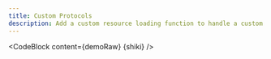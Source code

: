 ```yaml
---
title: Custom Protocols
description: Add a custom resource loading function to handle a custom URL scheme.
---
```


<script lang="ts">
  import Demo from "./CustomProtocol.svelte";
  import demoRaw from "./CustomProtocol.svelte?raw";
  import CodeBlock from "../../CodeBlock.svelte";
  let { shiki } = $props();
</script>

<Demo />

<CodeBlock content={demoRaw} {shiki} />
